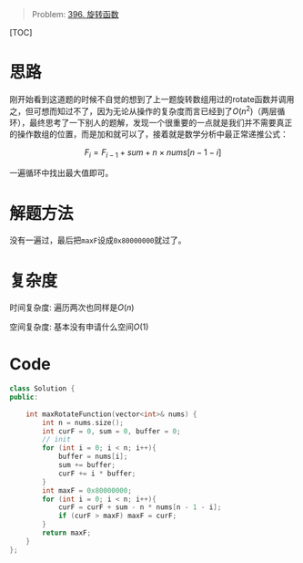 
> Problem: [396. 旋转函数](https://leetcode.cn/problems/rotate-function/description/)

[TOC]

# 思路

刚开始看到这道题的时候不自觉的想到了上一题旋转数组用过的rotate函数并调用之，但可想而知过不了，因为无论从操作的复杂度而言已经到了$O(n^2)$（两层循环），最终思考了一下别人的题解，发现一个很重要的一点就是我们并不需要真正的操作数组的位置，而是加和就可以了，接着就是数学分析中最正常递推公式：

$$
F_{i} = F_{i-1} + sum + n \times nums[n-1-i]
$$

一遍循环中找出最大值即可。

# 解题方法

没有一遍过，最后把`maxF`设成`0x80000000`就过了。

# 复杂度

时间复杂度: 遍历两次也同样是$O(n)$

空间复杂度: 基本没有申请什么空间$O(1)$



# Code
```C++ []
class Solution {
public:
    
    int maxRotateFunction(vector<int>& nums) {
        int n = nums.size();
        int curF = 0, sum = 0, buffer = 0;
        // init
        for (int i = 0; i < n; i++){
            buffer = nums[i];
            sum += buffer; 
            curF += i * buffer;
        }
        int maxF = 0x80000000;
        for (int i = 0; i < n; i++){
            curF = curF + sum - n * nums[n - 1 - i];
            if (curF > maxF) maxF = curF;
        }
        return maxF;
    }
};
```
  

